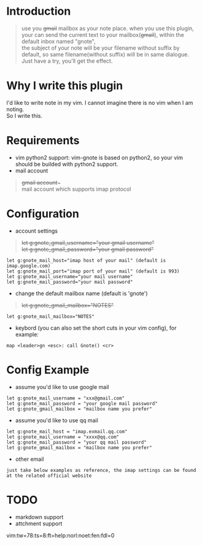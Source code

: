 Introduction
==============
>   use you ~~gmail~~ mailbox as your note place.
>   when you use this plugin, your can send the current text to your mailbox(~~gmail~~), within the default inbox named "gnote",    
the subject of your note will be your filename without suffix by default, so same filename(without suffix) will be in same dialogue. Just have a try, you'll get the effect.

Why I write this plugin
=======================
I'd like to write note in my vim. I cannot imagine there is no vim when I am noting.  
So I write this.
  
Requirements
===============
* vim python2 support: vim-gnote is based on python2, so your vim should be builded with python2 support.  
* mail account  
>    ~~gmail account~~~   
>	mail account which supports imap protocol  
  
Configuration
===============
* account settings  
>   ~~let g:gnote_gmail_username="your gmail username"~~  
>   ~~let g:gnote_gmail_password="your gmail password"~~  
```
let g:gnote_mail_host="imap host of your mail" (default is imap.google.com)
let g:gnote_mail_port="imap port of your mail" (default is 993)
let g:gnote_mail_username="your mail username"
let g:gnote_mail_password="your mail password"
```
  
* change the default mailbox name (default is 'gnote')
>   ~~let g:gnote_gmail_mailbox="NOTES"~~  
```
let g:gnote_mail_mailbox="NOTES"
```
  
* keybord (you can also set the short cuts in your vim config), for example:
```
map <leader>gn <esc>: call Gnote() <cr>
```

Config Example
==============
* assume you'd like to use google  mail
```
let g:gnote_mail_username = "xxx@gmail.com"
let g:gnote_mail_password = "your google mail password"
let g:gnote_gmail_mailbox = "mailbox name you prefer"
```
  
* assume you'd like to use qq mail
```
let g:gnote_mail_host = "imap.exmail.qq.com"
let g:gnote_mail_username = "xxxx@qq.com"
let g:gnote_mail_password = "your qq mail password"
let g:gnote_gmail_mailbox = "mailbox name you prefer"
```
  
* other email
```
just take below examples as reference, the imap settings can be found at the related official website
```

TODO
=======
* markdown support
* attchment support

vim:tw=78:ts=8:ft=help:norl:noet:fen:fdl=0

